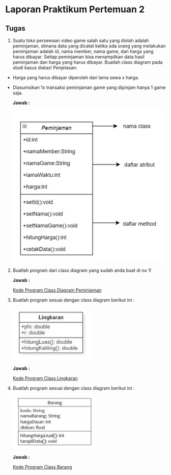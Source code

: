# Laporan Praktikum Pertemuan 2
## Tugas 
1. Suatu toko persewaan video game salah satu yang diolah adalah peminjaman, dimana
data yang dicatat ketika ada orang yang melakukan peminjaman adalah id, nama
member, nama game, dan harga yang harus dibayar. Setiap peminjaman bisa
menampilkan data hasil peminjaman dan harga yang harus dibayar. Buatlah class
diagram pada studi kasus diatas!
Penjelasan:
- Harga yang harus dibayar diperoleh dari lama sewa x harga.

- Diasumsikan 1x transaksi peminjaman game yang dipinjam hanya 1 game saja.

    **Jawab :**

    ![Class Diagram](img/diagram.jpg)

2. Buatlah program dari class diagram yang sudah anda buat di no 1!

    **Jawab :**

    [Kode Program Class Diagram Peminjaman](../../src/Tugas2/src/Tugas/Peminjaman.java)


3. Buatlah program sesuai dengan class diagram berikut ini :

    ![](img/soal3.jpg)

    **Jawab :** 

    [Kode Program Class Lingkaran](../../src/Tugas2/src/Tugas/Lingkaran.java)


4. Buatlah program sesuai dengan class diagram berikut ini :

    ![](img/soal4.jpg)

    **Jawab :**
    
    [Kode Program Class Barang](../../src/Tugas2/src/Tugas/Barang.java)